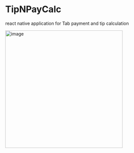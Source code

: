 # TipNPayCalc
react native application for Tab payment and tip calculation



<img width="371" alt="image" src="https://github.com/idant1111/TipNPayCalc/assets/3217869/6e9eecf7-ab20-4495-a804-8d068439ace0">

